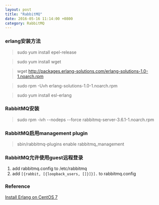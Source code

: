 ```yaml
---
layout: post
title: "RabbitMQ"
date: 2016-05-16 11:14:00 +0800
category: RabbitMQ
---
```

### erlang安装方法
> sudo yum install epel-release

> sudo yum install wget

> wget http://packages.erlang-solutions.com/erlang-solutions-1.0-1.noarch.rpm

> sudo rpm -Uvh erlang-solutions-1.0-1.noarch.rpm

> sudo yum install esl-erlang

### RabbitMQ安装
> sudo rpm -ivh --nodeps --force rabbitmq-server-3.6.1-1.noarch.rpm

### RabbitMQ启用management plugin
> sbin/rabbitmq-plugins enable rabbitmq_management

### RabbitMQ允许使用guest远程登录
1. add rabbitmq.config to /etc/rabbitmq
2. add `[{rabbit, [{loopback_users, []}]}].` to rabbitmq.config

### Reference
[Install Erlang on CentOS 7](http://www.jeramysingleton.com/install-erlang-and-elixir-on-centos-7-minimal/)
